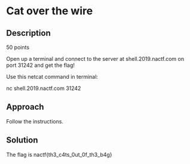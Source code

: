 # Cat over the wire

## Description

50 points

Open up a terminal and connect to the server at shell.2019.nactf.com on port 31242 and get the flag!

Use this netcat command in terminal:

nc shell.2019.nactf.com 31242

## Approach

Follow the instructions.

## Solution

The flag is nactf{th3_c4ts_0ut_0f_th3_b4g}
